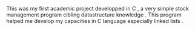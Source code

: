 This was my first academic project developped in C , a very simple stock management program cibling datastructure knowledge . 
This program helped me develop my capacities in C language especially linked lists .
